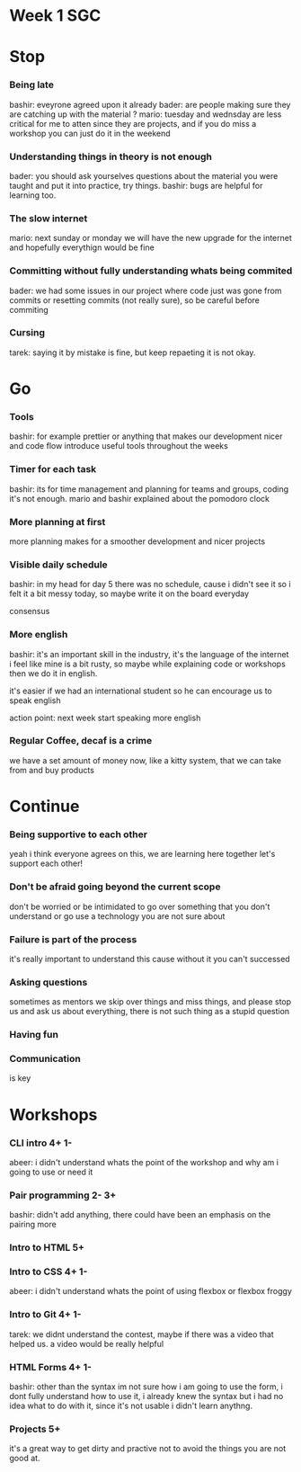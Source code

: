 # Week 1 SGC

# Stop

### Being late

bashir: eveyrone agreed upon it already
bader: are people making sure they are catching up with the material ?
mario: tuesday and wednsday are less critical for me to atten since they are projects, and if you do miss a workshop you can just do it in the weekend

### Understanding things in theory is not enough
bader: you should ask yourselves questions about the material you were taught and put it into practice, try things.
bashir: bugs are helpful for learning too. 

### The slow internet
mario: next sunday or monday we will have the new upgrade for the internet and hopefully everythign would be fine

### Committing without fully understanding whats being commited
bader: we had some issues in our project where code just was gone from commits or resetting commits (not really sure), so be careful before commiting

### Cursing
tarek: saying it by mistake is fine, but keep repaeting it is not okay. 

# Go

### Tools
bashir: for example prettier or anything that makes our development nicer and code flow 
introduce useful tools throughout the weeks 

### Timer for each task
bashir: its for time management and planning for teams and groups, coding it's not enough.
mario and bashir explained about the pomodoro clock

### More planning at first
more planning makes for a smoother development and nicer projects

### Visible daily schedule
bashir: in my head for day 5 there was no schedule, cause i didn't see it so i felt it a bit messy today, so maybe write it on the board everyday

consensus

### More english
bashir: it's an important skill in the industry, it's the language of the internet i feel like mine is a bit rusty, so maybe while explaining code or workshops then we do it in english.

it's easier if we had an international student so he can encourage us to speak english

action point: next week start speaking more english

### Regular Coffee, decaf is a crime
we have a set amount of money now, like a kitty system, that we can take from and buy products


# Continue

### Being supportive to each other
yeah i think everyone agrees on this, we are learning here together let's support each other!

### Don't be afraid going beyond the current scope
don't be worried or be intimidated to go over something that you don't understand or go use a technology you are not sure about 

### Failure is part of the process
it's really important to understand this cause without it you can't successed

### Asking questions
sometimes as mentors we skip over things and miss things, and please stop us and ask us about everything, there is not such thing as a stupid question

### Having fun

### Communication
is key


# Workshops 

### CLI intro 4+ 1-
abeer: i didn't understand whats the point of the workshop and why am i going to use or need it

### Pair programming 2- 3+
bashir: didn't add anything, there could have been an emphasis on the pairing more

### Intro to HTML 5+

### Intro to CSS 4+ 1-
abeer: i didn't understand whats the point of using flexbox or flexbox froggy

### Intro to Git 4+ 1-
tarek: we didnt understand the contest, maybe if there was a video that helped us. a video would be really helpful

### HTML Forms 4+ 1-
bashir: other than the syntax im not sure how i am going to use the form, i dont fully understand how to use it, i already knew the syntax but i had no idea what to do with it, since it's not usable i didn't learn anythng.

### Projects 5+
it's a great way to get dirty and practive not to avoid the things you are not good at.

